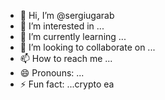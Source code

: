 - 👋 Hi, I’m @sergiugarab
- 👀 I’m interested in ...
- 🌱 I’m currently learning ...
- 💞️ I’m looking to collaborate on ...
- 📫 How to reach me ...
- 😄 Pronouns: ...
- ⚡ Fun fact: ...crypto ea

<!---
sergiugarab/sergiugarab is a ✨ special ✨ repository because its `README.md` (this file) appears on your GitHub profile.
You can click the Preview link to take a look at your changes.
--->
